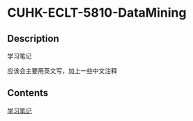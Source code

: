 # CUHK-ECLT-5810-DataMining

## Description

学习笔记

应该会主要用英文写，加上一些中文注释



## Contents

[学习笔记](./Notes.md)